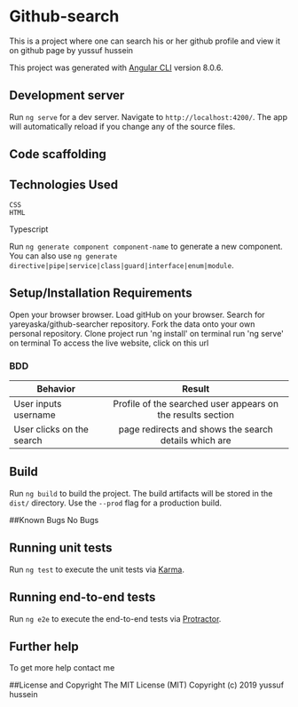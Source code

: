 
# Github-search
This is a project where one can search his or her github profile and view it on github page
by yussuf hussein

This project was generated with [Angular CLI](https://github.com/angular/angular-cli) version 8.0.6.

## Development server

Run `ng serve` for a dev server. Navigate to `http://localhost:4200/`. The app will automatically reload if you change any of the source files.

## Code scaffolding

## Technologies Used
    CSS
    HTML
   Typescript

  

Run `ng generate component component-name` to generate a new component. You can also use `ng generate directive|pipe|service|class|guard|interface|enum|module`.

## Setup/Installation Requirements
Open your browser browser.
Load gitHub on your browser.
Search for yareyaska/github-searcher repository.
Fork the data onto your own personal repository.
Clone project
run 'ng install' on terminal
run 'ng serve' on terminal
To access the live website, click on this url

### BDD
| Behavior        | Result |
| ------------- |:----:|
| User inputs username  | Profile of the searched user appears on the results section |
| User clicks on the search  | page redirects and shows the search details which are   |



## Build

Run `ng build` to build the project. The build artifacts will be stored in the `dist/` directory. Use the `--prod` flag for a production build.

##Known Bugs
   No Bugs

## Running unit tests

Run `ng test` to execute the unit tests via [Karma](https://karma-runner.github.io).

## Running end-to-end tests

Run `ng e2e` to execute the end-to-end tests via [Protractor](http://www.protractortest.org/).

## Further help

To get more help contact me 


##License and Copyright
The MIT License (MIT) Copyright (c) 2019 yussuf hussein
